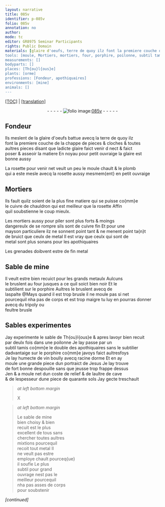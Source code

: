 ```yaml
---
layout: narrative
title: 085v
identifier: p-085v
folio: 085v
annotation: no
author:
mode: tc
editor: GR8975 Seminar Participants
rights: Public Domain
materials: [glaire d'oeufs, terre de quoy ilz font la premiere couche de la chappe de pieces & cloches & toutes aultres pieces, glaire, rosette, plomb, cuivre, metal, Sable de mine, metaulx, porphire, aspalte, tripoly, feultre brusle, sable de Th{ou}l{ous}e, vin boully avecq racine dorme, sable de mine]
tools: [moule, Mortiers, mortiers, four, porphire, poilonne, subtil tamis, double des apothiquaires]
measurements: []
bodyparts: []
places: [Th{ou}l{ous}e]
plants: [orme]
professions: [Fondeur, apothiquaires]
environments: [mine]
animals: []
---
```


<p><a href="{{ site.baseurl }}/diplomatic/" target="_blank">[TOC]</a> | <a href="{{ site.baseurl }}/texts/p-085v_tl/ target="_blank"">[translation]</a></p><div class="folio" align="center">- - - - - <a href="http://gallica.bnf.fr/ark:/12148/btv1b10500001g/f176.image" target="_blank"><img src="https://cu-mkp.github.io/2017-workshop-edition/assets/photo-icon.png" alt="folio image: " style="display:inline-block; margin-bottom:-3px;"/>085v</a> - - - - - </div>  
  

## <span class="pro">Fondeur</span>

 
Ils meslent de la <span class="m">glaire d'oeufs</span> battue avecq la <span class="m">terre de quoy ilz<br/> font la premiere couche de la chappe de pieces & cloches & toutes<br/> aultres pieces</span> disant que ladicte <span class="m">glaire</span> faict venir <span class="del">d</span> nect & faict<br/> poser & asseoir la matiere En noyau pour petit ouvraige la <span class="m">glaire</span> est<br/> bonne aussy
 
La <span class="m">rosette</span> pour venir net veult un peu le <span class="tl">moule</span> chault & le <span class="m">plomb</span><br/> qui a este mesle avecq la <span class="m">rosette</span> aussy mesmem{ent} en petit ouvraige
 
 
  

## <span class="tl">Mortiers</span>

 
Ils fault quilz soient de la plus fine matiere qui se puisse co{mm}e<br/> le <span class="m">cuivre</span> de chauldron qui est meilleur que la <span class="m">rosette</span> Affin<br/> quil soubstienne le coup mieulx.
 
Les <span class="tl">mortiers</span> aussy pour piler sont plus forts & moings<br/> dangereulx de se rompre sils sont de <span class="m">cuivre</span> fin Et pour une<br/> mayson particuliere ilz ne sonnent point tant & ne menent point ta{n}t<br/> de bruict que ceulx de <span class="m">metal</span> Il est vray que ceulx qui sont de<br/> <span class="m">metal</span> sont plus sonans pour les <span class="pro">apothiquaires</span>
 
Les grenades doibvent estre de fin <span class="m">metal</span>
 
 
  

## <span class="m">Sable de <span class="env">mine</span></span>

 
Il veult estre bien recuict pour les grands <span class="m">metaulx</span> Aulcuns<br/> le bruslent au <span class="tl">four</span> jusques a ce quil soict bien noir Et le<br/> subtilient sur le <span class="tl"><span class="m">porphire</span></span> Aultres le bruslent avecq de<br/> l<span class="m">aspalte</span> @Mays quand il est trop brusle il ne moule pas si net<br/> pourcequil nha pas de corps et est trop maigre tu luy en pourras donner avecq du <span class="m">tripoly</span> ou<br/> <span class="m">feultre brusle</span>
 
 
  

## Sables experimentes

 
Jay experimente le <span class="m">sable de <span class="pl">Th{ou}l{ous}e</span></span> & apres lavoyr bien recuit<br/> par deulx fois dans une <span class="tl">poilonne</span> Je lay passe par un<br/> <span class="tl">subtil tamis</span> co{mm}e le <span class="tl">double des <span class="pro">apothiquaires</span></span> sans le subtilier<br/> dadvantaige sur le <span class="tl"><span class="m">porphire</span></span> co{mm}e javoys faict aultresfoys<br/> Je lay humecte de <span class="m">vin boully avecq racine d<span class="pa">orme</span></span> Et en ay<br/> moule une grande piece dun portraict de <span class="pn">Jesus</span> Je lay trouve<br/> de fort bonne despouille sans que jeusse trop frappe dessus<br/> <span class="del">Jen</span> & a moule net dun coste de relief & de laultre de cave<br/> & de lespesseur dune piece de quarante <span class="cn">sols</span> Jay gecte treschault
 
> *at left bottom margin*
> 
> 
>   X 
 
> *at left bottom margin*
> 
> 
>   Le <span class="m">sable de <span class="env">mine</span></span><br/> bien choisy & bien<br/> recuit est le plus<br/> excellent de tous sans<br/> chercher toutes aultres<br/> mixtions pourcequil<br/> recoit tout <span class="m">metal</span> Il<br/> ne veult pas estre<br/> employe chault pourceq{ue}<br/> il soufle Le plus<br/> subtil pour grand<br/> ouvrage nest pas le<br/> meilleur pourcequil<br/> nha pas asses de corps<br/> pour soubstenir
 
*[continued]*
 

